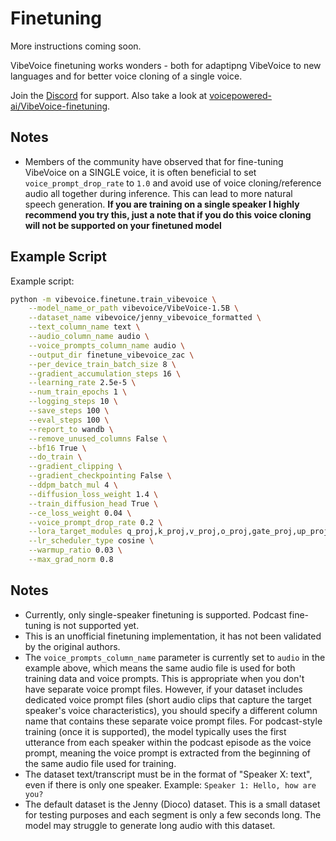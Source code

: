 # Finetuning

More instructions coming soon.

VibeVoice finetuning works wonders - both for adaptipng VibeVoice to new languages and for better voice cloning of a single voice.

Join the [Discord](https://discord.gg/ZDEYTTRxWG) for support. Also take a look at [voicepowered-ai/VibeVoice-finetuning](https://github.com/voicepowered-ai/VibeVoice-finetuning).

## Notes

* Members of the community have observed that for fine-tuning VibeVoice on a SINGLE voice, it is often beneficial to set `voice_prompt_drop_rate` to `1.0` and avoid use of voice cloning/reference audio all together during inference. This can lead to more natural speech generation. **If you are training on a single speaker I highly recommend you try this, just a note that if you do this voice cloning will not be supported on your finetuned model**

## Example Script

Example script:

```bash
python -m vibevoice.finetune.train_vibevoice \
    --model_name_or_path vibevoice/VibeVoice-1.5B \
    --dataset_name vibevoice/jenny_vibevoice_formatted \
    --text_column_name text \
    --audio_column_name audio \
    --voice_prompts_column_name audio \
    --output_dir finetune_vibevoice_zac \
    --per_device_train_batch_size 8 \
    --gradient_accumulation_steps 16 \
    --learning_rate 2.5e-5 \
    --num_train_epochs 1 \
    --logging_steps 10 \
    --save_steps 100 \
    --eval_steps 100 \
    --report_to wandb \
    --remove_unused_columns False \
    --bf16 True \
    --do_train \
    --gradient_clipping \
    --gradient_checkpointing False \
    --ddpm_batch_mul 4 \
    --diffusion_loss_weight 1.4 \
    --train_diffusion_head True \
    --ce_loss_weight 0.04 \
    --voice_prompt_drop_rate 0.2 \
    --lora_target_modules q_proj,k_proj,v_proj,o_proj,gate_proj,up_proj,down_proj \
    --lr_scheduler_type cosine \
    --warmup_ratio 0.03 \
    --max_grad_norm 0.8
```

## Notes

- Currently, only single-speaker finetuning is supported. Podcast fine-tuning is not supported yet.
- This is an unofficial finetuning implementation, it has not been validated by the original authors.
- The `voice_prompts_column_name` parameter is currently set to `audio` in the example above, which means the same audio file is used for both training data and voice prompts. This is appropriate when you don't have separate voice prompt files. However, if your dataset includes dedicated voice prompt files (short audio clips that capture the target speaker's voice characteristics), you should specify a different column name that contains these separate voice prompt files. For podcast-style training (once it is supported), the model typically uses the first utterance from each speaker within the podcast episode as the voice prompt, meaning the voice prompt is extracted from the beginning of the same audio file used for training.
- The dataset text/transcript must be in the format of "Speaker X: text", even if there is only one speaker. Example: `Speaker 1: Hello, how are you?`
- The default dataset is the Jenny (Dioco) dataset. This is a small dataset for testing purposes and each segment is only a few seconds long. The model may struggle to generate long audio with this dataset.
